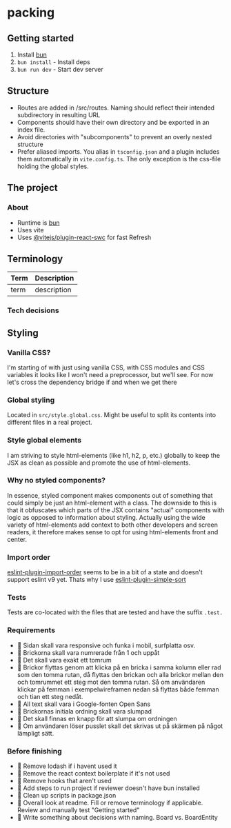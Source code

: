 # packing

## Getting started
1. Install [bun](https://bun.sh/)
2. `bun install` - Install deps
3. `bun run dev` - Start dev server

## Structure
- Routes are added in /src/routes. Naming should reflect their intended subdirectory in resulting URL
- Components should have their own directory and be exported in an index file.
- Avoid directories with "subcomponents" to prevent an overly nested structure
- Prefer aliased imports. You alias in `tsconfig.json` and a plugin includes them automatically in `vite.config.ts`. The only exception is the css-file holding the global styles.

## The project

### About
- Runtime is [bun](https://bun.sh/)
- Uses vite
- Uses [@vitejs/plugin-react-swc](https://github.com/vitejs/vite-plugin-react-swc) for fast Refresh

## Terminology
| Term     | Description                                                                     |
| ---------| ------------------------------------------------------------------------------- |
| term     | description                                                                     |

### Tech decisions

## Styling

### Vanilla CSS?
I'm starting of with just using vanilla CSS, with CSS modules and CSS variables it looks like I won't need a preprocessor, but we'll see. For now let's cross the dependency bridge if and when we get there

### Global styling
Located in `src/style.global.css`. Might be useful to split its contents into different files in a real project.

### Style global elements
I am striving to style html-elements (like h1, h2, p, etc.) globally to keep the JSX as clean as possible and promote the use of html-elements.

### Why no styled components?
In essence, styled component makes components out of something that could simply be just an html-element with a class.
The downside to this is that it obfuscates which parts of the JSX contains "actual" components with logic as opposed to information about styling. Actually using the wide variety of html-elements add context to both other developers and screen readers, it therefore makes sense to opt for using html-elements front and center.

### Import order
[eslint-plugin-import-order](https://github.com/import-js/eslint-plugin-import/issues/2948) seems to be in a bit of a state and doesn't support eslint v9 yet. Thats why I use [eslint-plugin-simple-sort](https://github.com/lydell/eslint-plugin-simple-import-sort)


### Tests
Tests are co-located with the files that are tested and have the suffix `.test.`

### Requirements

- 🚧 Sidan skall vara responsive och funka i mobil, surfplatta osv.
- 🚧 Brickorna skall vara numrerade från 1 och uppåt
- 🚧 Det skall vara exakt ett tomrum
- 🚧 Brickor flyttas genom att klicka på en bricka i samma kolumn eller rad som den tomma rutan, då flyttas den brickan och alla brickor mellan den och tomrummet ett steg mot den tomma rutan. Så om användaren klickar på femman i exempelwireframen nedan så flyttas både femman och tian ett steg nedåt.
- 🚧 All text skall vara i Google-fonten Open Sans
- 🚧 Brickornas initiala ordning skall vara slumpad
- 🚧 Det skall finnas en knapp för att slumpa om ordningen
- 🚧 Om användaren löser pusslet skall det skrivas ut på skärmen på något lämpligt sätt.


### Before finishing

- 🚧 Remove lodash if i havent used it
- 🚧 Remove the react context boilerplate if it's not used
- 🚧 Remove hooks that aren't used
- 🚧 Add steps to run project if reviewer doesn't have bun installed
- 🚧 Clean up scripts in package.json
- 🚧 Overall look at readme. Fill or remove terminology if applicable. Review and manually test "Getting started"
- 🚧 Write something about decisions with naming. Board vs. BoardEntity
